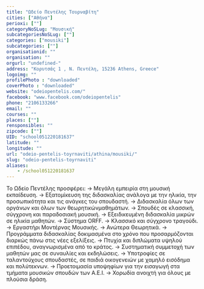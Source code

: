 ```yaml
---
title: "Ωδείο Πεντέλης Τουρναβίτη"
cities: ["Αθήνα"]
perioxi: [""]
categoryNoSLug: "Μουσική"
subcategoriesNoSLug: [""]
categories: ["mousiki"]
subcategories: [""]
organisationid: ""
organisation: ""
orgurl: "undefined-"
address: "Κορυτσάς 1 , Ν. Πεντέλη, 15236 Athens, Greece"
logoimg: ""
profilePhoto : "downloaded"
coverPhoto : "downloaded"
website: "odeiopentelis.com/"
facebook: "www.facebook.com/odeiopentelis"
phone: "2106133266"
email: ""
courses: ""
places: [""]
rensponsibles: ""
zipcode: [""]
UID: "school051220181637"
latitude: ""
longitude: ""
url: "odeio-pentelis-toyrnaviti/athina/mousiki/"
slug: "odeio-pentelis-toyrnaviti"
aliases:
    - /school051220181637
---
```





Το Ωδείο Πεντέλης προσφέρει: -&gt; Μεγάλη εμπειρία στη μουσική εκπαίδευση. -&gt; Εξατομίκευση της διδασκαλίας ανάλογα με την ηλικία, την προσωπικότητα και τις ανάγκες του σπουδαστή. -&gt; Διδασκαλία όλων των οργάνων και όλων των θεωρητικώνμαθημάτων. -&gt; Σπουδές σε κλασσική, σύγχρονη και παραδοσιακή μουσική. -&gt; Εξειδικευμένη διδασκαλία μικρών σε ηλικία μαθητών. -&gt; Σύστημα ORFF. -&gt; Κλασσικό και σύγχρονο τραγούδι. -&gt; Εργαστήρι Μοντέρνας Μουσικής. -&gt; Ανώτερα Θεωρητικά. -&gt; Προγράμματα διδασκαλίας δοκιμασμένα στο χρόνο που προσαρμόζονται διαρκώς πάνω στις νέες εξελίξεις. -&gt; Πτυχία και διπλώματα υψηλού επιπέδου, αναγνωρισμένα από το κράτος. -&gt; Συστηματική συμμετοχή των μαθητών μας σε συναυλίες και εκδηλώσεις. -&gt; Υποτροφίες σε ταλαντούχους σπουδαστές, σε παιδιά οικογενειών με χαμηλό εισόδημα και πολύτεκνων. -&gt; Προετοιμασία υποψηφίων για την εισαγωγή στα τμήματα μουσικών σπουδών των Α.Ε.Ι. -&gt; Χορωδία ανοιχτή για όλους με πλούσια δράση.
